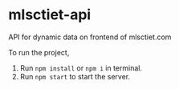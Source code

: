 <h1>mlsctiet-api</h1>
API for dynamic data on frontend of mlsctiet.com

To run the project,</br>
1. Run <code>npm install</code> or <code>npm i</code> in terminal.</br>
2. Run <code>npm start</code> to start the server.